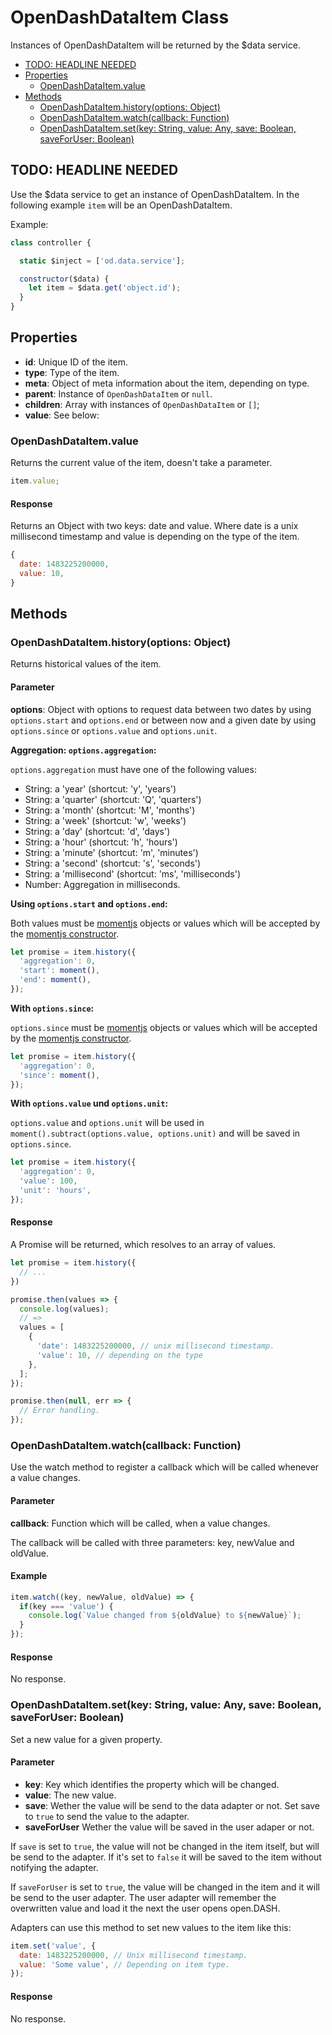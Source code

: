 # OpenDashDataItem Class

Instances of OpenDashDataItem will be returned by the $data service.

<!-- TOC depthFrom:2 depthTo:3 -->

- [TODO: HEADLINE NEEDED](#todo-headline-needed)
- [Properties](#properties)
  - [OpenDashDataItem.value](#opendashdataitemvalue)
- [Methods](#methods)
  - [OpenDashDataItem.history(options: Object)](#opendashdataitemhistoryoptions-object)
  - [OpenDashDataItem.watch(callback: Function)](#opendashdataitemwatchcallback-function)
  - [OpenDashDataItem.set(key: String, value: Any, save: Boolean, saveForUser: Boolean)](#opendashdataitemsetkey-string-value-any-save-boolean-saveforuser-boolean)

<!-- /TOC -->

## TODO: HEADLINE NEEDED

Use the $data service to get an instance of OpenDashDataItem. In the following example `item` will be an OpenDashDataItem.

Example:
```js
class controller {

  static $inject = ['od.data.service'];

  constructor($data) {
    let item = $data.get('object.id');
  }
}
```


## Properties

- **id**: Unique ID of the item.
- **type**: Type of the item.
- **meta**: Object of meta information about the item, depending on type.
- **parent**: Instance of `OpenDashDataItem` or `null`.
- **children**: Array with instances of `OpenDashDataItem` or `[]`;
- **value**: See below:

### OpenDashDataItem.value

Returns the current value of the item, doesn't take a parameter.

```js
item.value;
```

#### Response

Returns an Object with two keys: date and value. Where date is a unix millisecond timestamp and value is depending on the type of the item.

```js
{
  date: 1483225200000,
  value: 10,
}
```

## Methods

### OpenDashDataItem.history(options: Object)

Returns historical values of the item.

#### Parameter

**options**: Object with options to request data between two dates by using `options.start` and `options.end` or between now and a given date by using `options.since` or `options.value` and `options.unit`.

**Aggregation: `options.aggregation`:**

`options.aggregation` must have one of the following values:

- String: a 'year' (shortcut: 'y', 'years')
- String: a 'quarter' (shortcut: 'Q', 'quarters')
- String: a 'month' (shortcut: 'M', 'months')
- String: a 'week' (shortcut: 'w', 'weeks')
- String: a 'day' (shortcut: 'd', 'days')
- String: a 'hour' (shortcut: 'h', 'hours')
- String: a 'minute' (shortcut: 'm', 'minutes')
- String: a 'second' (shortcut: 's', 'seconds')
- String: a 'millisecond' (shortcut: 'ms', 'milliseconds')
- Number: Aggregation in milliseconds.

**Using `options.start` and `options.end`:**

Both values must be [momentjs](http://momentjs.com/) objects or values which will be accepted by the [momentjs constructor](http://momentjs.com/docs/#/parsing/).

```js
let promise = item.history({
  'aggregation': 0,
  'start': moment(),
  'end': moment(),
});
```

**With `options.since`:**

`options.since` must be [momentjs](http://momentjs.com/) objects or values which will be accepted by the [momentjs constructor](http://momentjs.com/docs/#/parsing/).

```js
let promise = item.history({
  'aggregation': 0,
  'since': moment(),
});
```

**With `options.value` und `options.unit`:**

`options.value` and `options.unit` will be used in `moment().subtract(options.value, options.unit)` and will be saved in `options.since`.

```js
let promise = item.history({
  'aggregation': 0,
  'value': 100,
  'unit': 'hours',
});
```

#### Response

A Promise will be returned, which resolves to an array of values.

```js
let promise = item.history({
  // ...
})

promise.then(values => {
  console.log(values);
  // =>
  values = [
    {
      'date': 1483225200000, // unix millisecond timestamp.
      'value': 10, // depending on the type
    },
  ];
});

promise.then(null, err => {
  // Error handling.
});
```

### OpenDashDataItem.watch(callback: Function)

Use the watch method to register a callback which will be called whenever a value changes.

#### Parameter

**callback**: Function which will be called, when a value changes.

The callback will be called with three parameters: key, newValue and oldValue.

#### Example

```js
item.watch((key, newValue, oldValue) => {
  if(key === 'value') {
    console.log(`Value changed from ${oldValue} to ${newValue}`);
  }
});
```

#### Response

No response.

### OpenDashDataItem.set(key: String, value: Any, save: Boolean, saveForUser: Boolean)

Set a new value for a given property.

#### Parameter

- **key**: Key which identifies the property which will be changed.
- **value**: The new value.
- **save**: Wether the value will be send to the data adapter or not. Set save to `true` to send the value to the adapter.
- **saveForUser** Wether the value will be saved in the user adaper or not.

If `save` is set to `true`, the value will not be changed in the item itself, but will be send to the adapter. If it's set to `false` it will be saved to the item without notifying the adapter.

If `saveForUser` is set to `true`, the value will be changed in the item and it will be send to the user adapter. The user adapter will remember the overwritten value and load it the next the user opens open.DASH.

Adapters can use this method to set new values to the item like this:

```js
item.set('value', {
  date: 1483225200000, // Unix millisecond timestamp.
  value: 'Some value', // Depending on item type.
});
```
#### Response

No response.
